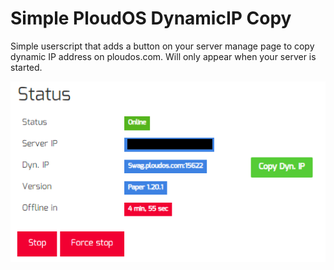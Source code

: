 # Simple PloudOS DynamicIP Copy 
Simple userscript that adds a button on your server manage page to copy dynamic IP address on ploudos.com. Will only appear when your server is started.

![Screenshot of how the button would look like](result-with-dynip.PNG)
